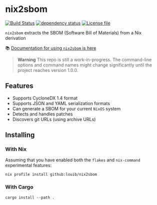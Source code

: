 # nix2sbom
[![Build Status](https://github.com/louib/nix2sbom/actions/workflows/merge.yml/badge.svg?branch=main)](https://github.com/louib/nix2sbom/actions/workflows/merge.yml)
[![dependency status](https://deps.rs/repo/github/louib/nix2sbom/status.svg)](https://deps.rs/repo/github/louib/nix2sbom)
[![License file](https://img.shields.io/github/license/louib/nix2sbom)](https://github.com/louib/nix2sbom/blob/main/LICENSE)

`nix2sbom` extracts the SBOM (Software Bill of Materials) from a Nix derivation

📚 [Documentation for using `nix2sbom` is here](https://github.com/louib/nix2sbom/wiki/Use-nix2sbom)

> **Warning**
> This repo is still a work-in-progress.
  The command-line options and command names might change
  significantly until the project reaches version 1.0.0.

## Features
* Supports CycloneDX 1.4 format
* Supports JSON and YAML serialization formats
* Can generate a SBOM for your current `NixOS` system
* Detects and handles patches
* Discovers git URLs (using archive URLs)

## Installing

### With Nix
Assuming that you have enabled both the `flakes` and `nix-command` experimental features:
```
nix profile install github:louib/nix2sbom
```

### With Cargo
```
cargo install --path .
```

